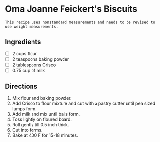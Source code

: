 # Oma Joanne Feickert's Biscuits

```{warning}
This recipe uses nonstandard measurements and needs to be revised to use weight measurements.
```

## Ingredients

* [ ] 2 cups flour
* [ ] 2 teaspoons baking powder
* [ ] 2 tablespoons Crisco
* [ ] 0.75 cup of milk

## Directions

1. Mix flour and baking powder.
2. Add Crisco to flour mixture and cut with a pastry cutter until pea sized lumps form.
3. Add milk and mix until balls form.
4. Toss lightly on floured board.
5. Roll gently till 0.5 inch thick.
6. Cut into forms.
7. Bake at 400 F for 15-18 minutes.
